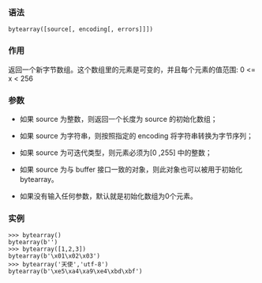 ### 语法

```
bytearray([source[, encoding[, errors]]])
```

### 作用

返回一个新字节数组。这个数组里的元素是可变的，并且每个元素的值范围: 0 &lt;= x &lt; 256

### 参数

* 如果 source 为整数，则返回一个长度为 source 的初始化数组；

* 如果 source 为字符串，则按照指定的 encoding 将字符串转换为字节序列；

* 如果 source 为可迭代类型，则元素必须为\[0 ,255\] 中的整数；

* 如果 source 为与 buffer 接口一致的对象，则此对象也可以被用于初始化 bytearray。

* 如果没有输入任何参数，默认就是初始化数组为0个元素。

### 实例

```
>>> bytearray()
bytearray(b'')
>>> bytearray([1,2,3])
bytearray(b'\x01\x02\x03')
>>> bytearray('天使','utf-8')
bytearray(b'\xe5\xa4\xa9\xe4\xbd\xbf')
```



